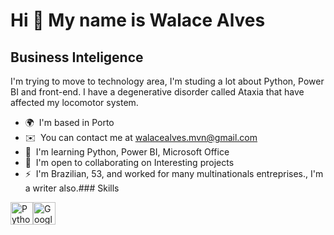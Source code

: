 Hi 👋 My name is Walace Alves
=============================

Business Inteligence
----------------------

I'm trying to move to technology area, I'm studing a lot about Python, Power BI and front-end. I have a degenerative disorder called Ataxia that have affected my locomotor system.

*   🌍  I'm based in Porto
*   ✉️  You can contact me at [walacealves.mvn@gmail.com](mailto:walacealves.mvn@gmail.com)
*   🧠  I'm learning Python, Power BI, Microsoft Office
*   🤝  I'm open to collaborating on Interesting projects
*   ⚡  I'm Brazilian, 53, and worked for many multinationals entreprises., I'm a writer also.### Skills 
<p align="left">
<a href="https://www.python.org/" target="_blank" rel="noreferrer"><img src="https://raw.githubusercontent.com/danielcranney/readme-generator/main/public/icons/skills/python-colored.svg" width="36" height="36" alt="Python" /></a><a href="https://cloud.google.com/" target="_blank" rel="noreferrer"><img src="https://raw.githubusercontent.com/danielcranney/readme-generator/main/public/icons/skills/googlecloud-colored.svg" width="36" height="36" alt="Google Cloud" /></a>
                    </p>
            
